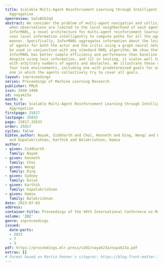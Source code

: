```yaml
---
title: Scalable Multi-Agent Reinforcement Learning through Intelligent Information
  Aggregation
openreview: SaZvBUk2q4
abstract: We consider the problem of multi-agent navigation and collision avoidance
  when observations are limited to the local neighborhood of each agent. We propose
  InforMARL, a novel architecture for multi-agent reinforcement learning (MARL) which
  uses local information intelligently to compute paths for all the agents in a decentralized
  manner. Specifically, InforMARL aggregates information about the local neighborhood
  of agents for both the actor and the critic using a graph neural network and can
  be used in conjunction with any standard MARL algorithm. We show that (1) in training,
  InforMARL has better sample efficiency and performance than baseline approaches,
  despite using less information, and (2) in testing, it scales well to environments
  with arbitrary numbers of agents and obstacles. We illustrate these results using
  four task environments, including one with predetermined goals for each agent, and
  one in which the agents collectively try to cover all goals.
layout: inproceedings
series: Proceedings of Machine Learning Research
publisher: PMLR
issn: 2640-3498
id: nayak23a
month: 0
tex_title: Scalable Multi-Agent Reinforcement Learning through Intelligent Information
  Aggregation
firstpage: 25817
lastpage: 25833
page: 25817-25833
order: 25817
cycles: false
bibtex_author: Nayak, Siddharth and Choi, Kenneth and Ding, Wenqi and Dolan, Sydney
  and Gopalakrishnan, Karthik and Balakrishnan, Hamsa
author:
- given: Siddharth
  family: Nayak
- given: Kenneth
  family: Choi
- given: Wenqi
  family: Ding
- given: Sydney
  family: Dolan
- given: Karthik
  family: Gopalakrishnan
- given: Hamsa
  family: Balakrishnan
date: 2023-07-03
address: 
container-title: Proceedings of the 40th International Conference on Machine Learning
volume: '202'
genre: inproceedings
issued:
  date-parts:
  - 2023
  - 7
  - 3
pdf: https://proceedings.mlr.press/v202/nayak23a/nayak23a.pdf
extras: []
# Format based on Martin Fenner's citeproc: https://blog.front-matter.io/posts/citeproc-yaml-for-bibliographies/
---
```

